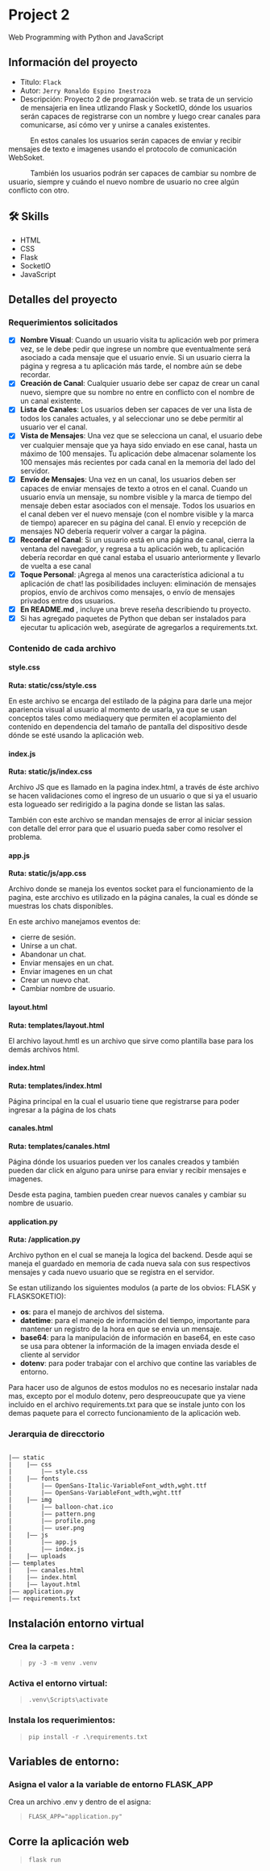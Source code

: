 # Project 2

Web Programming with Python and JavaScript

## Información del proyecto
- Titulo:  `Flack`
- Autor:  `Jerry Ronaldo Espino Inestroza`
- Descripción: Proyecto 2 de programación web. se trata de un servicio de mensajeria en linea utlizando Flask y SocketIO, dónde los usuarios serán capaces de registrarse con un nombre y luego crear canales para comunicarse, así cómo ver y unirse a canales existentes.

&nbsp;&nbsp;&nbsp;&nbsp;&nbsp;&nbsp;&nbsp;&nbsp;&nbsp;&nbsp; En estos canales los usuarios serán capaces de enviar y recibir mensajes de texto e imagenes usando el protocolo de comunicación WebSoket.

&nbsp;&nbsp;&nbsp;&nbsp;&nbsp;&nbsp;&nbsp;&nbsp;&nbsp;&nbsp; También los usuarios podrán ser capaces de cambiar su nombre de usuario, siempre y cuándo el nuevo nombre de usuario no cree algún conflicto con otro.  

<!--- Video: [video]()-->

## 🛠 Skills
- HTML
- CSS
- Flask
- SocketIO
- JavaScript

## Detalles del proyecto
### Requerimientos solicitados
- [x] **Nombre Visual**: Cuando un usuario visita tu aplicación web por primera vez, se le debe pedir que ingrese un nombre que eventualmente será asociado a cada mensaje que el usuario envíe. Si un usuario cierra la página y regresa a tu aplicación más tarde, el nombre aún se debe recordar.
- [x] **Creación de Canal**: Cualquier usuario debe ser capaz de crear un canal nuevo, siempre que su nombre no entre en conflicto con el nombre de un canal existente.
- [x] **Lista de Canales**: Los usuarios deben ser capaces de ver una lista de todos los canales actuales, y al seleccionar uno se debe permitir al usuario ver el canal.
- [x] **Vista de Mensajes**: Una vez que se selecciona un canal, el usuario debe ver cualquier mensaje que ya haya sido enviado en ese canal, hasta un máximo de 100 mensajes. Tu aplicación debe almacenar solamente los 100 mensajes más recientes por cada canal en la memoria del lado del servidor.
- [x] **Envío de Mensajes**: Una vez en un canal, los usuarios deben ser capaces de enviar mensajes de texto a otros en el canal. Cuando un usuario envía un mensaje, su nombre visible y la marca de tiempo del mensaje deben estar asociados con el mensaje. Todos los usuarios en el canal deben ver el nuevo mensaje (con el nombre visible y la marca de tiempo) aparecer en su página del canal. El envío y recepción de mensajes NO debería requerir volver a cargar la página.
- [x] **Recordar el Canal**: Si un usuario está en una página de canal, cierra la ventana del navegador, y regresa a tu aplicación web, tu aplicación debería recordar en qué canal estaba el usuario anteriormente y llevarlo de vuelta a ese canal
- [x] **Toque Personal**: ¡Agrega al menos una característica adicional a tu aplicación de chat! las posibilidades incluyen: eliminación de mensajes propios, envío de archivos como mensajes, o envío de mensajes privados entre dos usuarios.
- [x] **En README.md** , incluye una breve reseña describiendo tu proyecto.
- [x] Si has agregado paquetes de Python que deban ser instalados para ejecutar tu aplicación web, asegúrate de agregarlos a requirements.txt.

### Contenido de cada archivo
#### style.css
**Ruta: static/css/style.css**

En este archivo se encarga del estilado de la página para darle una mejor apariencia visual al usuario al momento de usarla, ya que se usan conceptos tales como mediaquery que permiten el acoplamiento del contenido en dependencia del tamaño de pantalla del dispositivo desde dónde se esté usando la aplicación web.

#### index.js
**Ruta: static/js/index.css**

Archivo JS que es llamado en la pagina index.html, a través de éste archivo se hacen validaciones como el ingreso de un usuario o que si ya el usuario esta logueado ser redirigido a la pagina donde se listan las salas.

También con este archivo se mandan mensajes de error al iniciar session con detalle del error para que el usuario pueda saber como resolver el problema.

#### app.js
**Ruta: static/js/app.css**

Archivo donde se maneja los eventos socket para el funcionamiento de la pagina, este arcchivo es utilizado en la página canales, la cual es dónde se muestras los chats disponibles.

En este archivo manejamos eventos de:
- cierre de sesión.
- Unirse a un chat.
- Abandonar un chat.
- Enviar mensajes en un chat.
- Enviar imagenes en un chat
- Crear un nuevo chat.
- Cambiar nombre de usuario.

#### layout.html
**Ruta: templates/layout.html**

El archivo layout.hmtl es un archivo que sirve como plantilla base para los demás archivos html.

#### index.html
**Ruta: templates/index.html**

Página principal en la cual el usuario tiene que registrarse para poder ingresar a la página de los chats

#### canales.html
**Ruta: templates/canales.html**

Página dónde los usuarios pueden ver los canales creados y también pueden dar click en alguno para unirse para enviar y recibir mensajes e imagenes.

Desde esta pagina, tambien pueden crear nuevos canales y cambiar su nombre de usuario.

#### application.py
**Ruta: /application.py**

Archivo python en el cual se maneja la logica del backend.
Desde aqui se maneja el guardado en memoria de cada nueva sala con sus respectivos mensajes y cada nuevo usuario que se registra en el servidor.

Se estan utilizando los siguientes modulos (a parte de los obvios: FLASK y FLASKSOKETIO):
- **os**: para el manejo de archivos del sistema.
- **datetime**: para el manejo de información del tiempo, importante para mantener un registro de la hora en que se envia un mensaje.
- **base64**: para la manipulación de información en base64, en este caso se usa para obtener la información de la imagen enviada desde el cliente al servidor
- **dotenv**: para poder trabajar con el archivo que contine las variables de entorno.

Para hacer uso de algunos de estos modulos no es necesario instalar nada mas, excepto por el modulo dotenv, pero despreoucupate que ya viene incluido en el archivo requirements.txt para que se instale junto con los demas paquete para el correcto funcionamiento de la aplicación web.

### Jerarquia de direcctorio
```

|—— static
|    |—— css
|        |—— style.css
|    |—— fonts
|        |—— OpenSans-Italic-VariableFont_wdth,wght.ttf
|        |—— OpenSans-VariableFont_wdth,wght.ttf
|    |—— img
|        |—— balloon-chat.ico
|        |—— pattern.png
|        |—— profile.png
|        |—— user.png
|    |—— js
|        |—— app.js
|        |—— index.js
|    |—— uploads
|—— templates
|    |—— canales.html
|    |—— index.html
|    |—— layout.html
|—— application.py
|—— requirements.txt
```


## Instalación entorno virtual
### Crea la carpeta : 
>`py -3 -m venv .venv`   
### Activa el entorno virtual:
> `.venv\Scripts\activate`
### Instala los requerimientos: 
> `pip install -r .\requirements.txt`
## Variables de entorno:
### Asigna el valor a la variable de entorno FLASK_APP 
Crea un archivo .env y dentro de el asigna:
>`FLASK_APP="application.py"`
## Corre la aplicación web
>`flask run`
